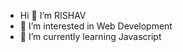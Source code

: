 - Hi 👋 I’m RISHAV
- 👀 I’m interested in Web Development
- 🌱 I’m currently learning Javascript
<!---
rishavranjan2541/rishavranjan2541 is a ✨ special ✨ repository because its `README.md` (this file) appears on your GitHub profile.
You can click the Preview link to take a look at your changes.
--->

